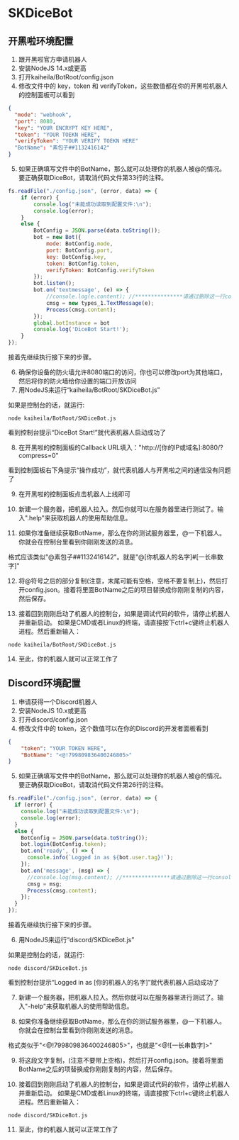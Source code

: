 # SKDiceBot
## 开黑啦环境配置
1. 跟开黑啦官方申请机器人
2. 安装NodeJS 14.x或更高
3. 打开kaiheila/BotRoot/config.json
4. 修改文件中的 key，token 和 verifyToken，这些数值都在你的开黑啦机器人的控制面板可以看到
```Json
{
  "mode": "webhook",
  "port": 8080,
  "key": "YOUR ENCRYPT KEY HERE",
  "token": "YOUR TOEKN HERE",
  "verifyToken": "YOUR VERIFY TOEKN HERE"
  "BotName": "素包子##1132416142"
}
```
5. 如果正确填写文件中的BotName，那么就可以处理你的机器人被@的情况。要正确获取DiceBot，请取消代码文件第33行的注释。
```JavaScript
fs.readFile("./config.json", (error, data) => {
    if (error) {
        console.log("未能成功读取到配置文件:\n");
        console.log(error);
    }
    else {
        BotConfig = JSON.parse(data.toString());
        bot = new Bot({
            mode: BotConfig.mode,
            port: BotConfig.port,
            key: BotConfig.key,
            token: BotConfig.token,
            verifyToken: BotConfig.verifyToken
        });
        bot.listen();
        bot.on('textmessage', (e) => {
            //console.log(e.content); //***************请通过删除这一行console之前的"//"来取消注释********************************
            cmsg = new types_1.TextMessage(e);
            Process(cmsg.content);
        });
        global.botInstance = bot
        console.log('DiceBot Start!');
    }
});
```
接着先继续执行接下来的步骤。

6. 确保你设备的防火墙允许8080端口的访问，你也可以修改port为其他端口，然后将你的防火墙给你设置的端口开放访问
7. 用NodeJS来运行“kaiheila/BotRoot/SKDiceBot.js”

如果是控制台的话，就运行:
```
node kaiheila/BotRoot/SKDiceBot.js
```

看到控制台提示“DiceBot Start!”就代表机器人启动成功了

8. 在开黑啦的控制面板的Callback URL填入："http://[你的IP或域名]:8080/?compress=0"

看到控制面板右下角提示“操作成功”，就代表机器人与开黑啦之间的通信没有问题了

9. 在开黑啦的控制面板点击机器人上线即可

10. 新建一个服务器，把机器人拉入。然后你就可以在服务器里进行测试了。输入".help"来获取机器人的使用帮助信息。

11. 如果你准备继续获取BotName，那么在你的测试服务器里，@一下机器人。你就会在控制台里看到你刚刚发送的消息。

格式应该类似"@素包子##1132416142"。就是"@[你机器人的名字]#[一长串数字]"

12. 将@符号之后的部分复制(注意，末尾可能有空格，空格不要复制上)，然后打开config.json。接着将里面BotName之后的项目替换成你刚刚复制的内容，然后保存。

13. 接着回到刚刚启动了机器人的控制台，如果是调试代码的软件，请停止机器人并重新启动。
如果是CMD或者Linux的终端，请直接按下ctrl+c键终止机器人进程。然后重新输入：
```
node kaiheila/BotRoot/SKDiceBot.js
```

14. 至此，你的机器人就可以正常工作了

## Discord环境配置
1. 申请获得一个Discord机器人
2. 安装NodeJS 10.x或更高
3. 打开discord/config.json
4. 修改文件中的 token，这个数值可以在你的Discord的开发者面板看到
```Json
{
    "token": "YOUR TOKEN HERE",
    "BotName": "<@!799809836400246805>"
}

```
5. 如果正确填写文件中的BotName，那么就可以处理你的机器人被@的情况。要正确获取DiceBot，请取消代码文件第26行的注释。
```JavaScript
fs.readFile("./config.json", (error, data) => {
  if (error) {
    console.log("未能成功读取到配置文件:\n");
    console.log(error);
  }
  else {
    BotConfig = JSON.parse(data.toString());
    bot.login(BotConfig.token);
    bot.on('ready', () => {
      console.info(`Logged in as ${bot.user.tag}!`);
    });
    bot.on('message', (msg) => {
      //console.log(msg.content); //***************请通过删除这一行console之前的"//"来取消注释********************************
      cmsg = msg;
      Process(cmsg.content);
    });
  }
});
```
接着先继续执行接下来的步骤。

6. 用NodeJS来运行“discord/SKDiceBot.js”

如果是控制台的话，就运行:
```
node discord/SKDiceBot.js
```

看到控制台提示“Logged in as [你的机器人的名字]”就代表机器人启动成功了

7. 新建一个服务器，把机器人拉入。然后你就可以在服务器里进行测试了。输入"-help"来获取机器人的使用帮助信息。

8. 如果你准备继续获取BotName，那么在你的测试服务器里，@一下机器人。你就会在控制台里看到你刚刚发送的消息。

格式类似于"<@!799809836400246805>"，也就是"<@![一长串数字]>"

9. 将这段文字复制，(注意不要带上空格)，然后打开config.json。接着将里面BotName之后的项替换成你刚刚复制的内容，然后保存。

10. 接着回到刚刚启动了机器人的控制台，如果是调试代码的软件，请停止机器人并重新启动。
如果是CMD或者Linux的终端，请直接按下ctrl+c键终止机器人进程。然后重新输入：
```
node discord/SKDiceBot.js
```

11. 至此，你的机器人就可以正常工作了
